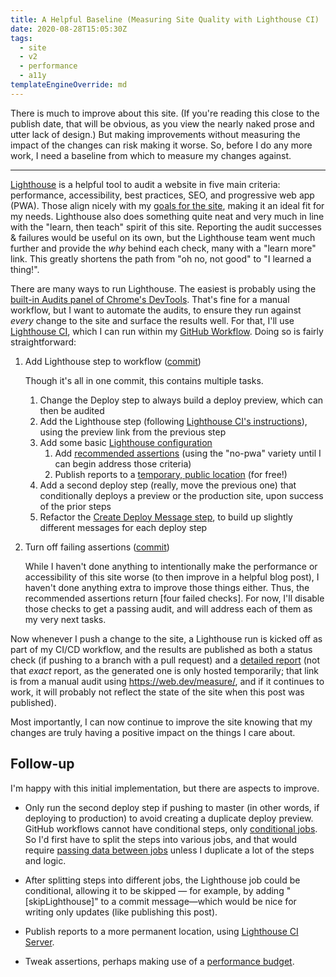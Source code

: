 ```yaml
---
title: A Helpful Baseline (Measuring Site Quality with Lighthouse CI)
date: 2020-08-28T15:05:30Z
tags:
  - site
  - v2
  - performance
  - a11y
templateEngineOverride: md
---
```



There is much to improve about this site. (If you're reading this close to the publish date, that will be obvious, as you view the nearly naked prose and utter lack of design.) But making improvements without measuring the impact of the changes can risk making it worse. So, before I do any more work, I need a baseline from which to measure my changes against.

-----

[Lighthouse] is a helpful tool to audit a website in five main criteria: performance, accessibility, best practices, SEO, and progressive web app (PWA). Those align nicely with my [goals for the site], making it an ideal fit for my needs. Lighthouse also does something quite neat and very much in line with the "learn, then teach" spirit of this site. Reporting the audit successes & failures would be useful on its own, but the Lighthouse team went much further and provide the _why_ behind each check, many with a "learn more" link. This greatly shortens the path from "oh no, not good" to "I learned a thing!".

There are many ways to run Lighthouse. The easiest is probably using the [built-in Audits panel of Chrome's DevTools]. That's fine for a manual workflow, but I want to automate the audits, to ensure they run against _every_ change to the site and surface the results well. For that, I'll use [Lighthouse CI], which I can run within my [GitHub Workflow]. Doing so is fairly straightforward:

1. Add Lighthouse step to workflow ([commit][c1])

   Though it's all in one commit, this contains multiple tasks.
   
   1. Change the Deploy step to always build a deploy preview, which can then be audited
   1. Add the Lighthouse step (following [Lighthouse CI's instructions]), using the preview link from the previous step
   1. Add some basic [Lighthouse configuration]
      1. Add [recommended assertions] (using the "no-pwa" variety until I can begin address those criteria)
      1. Publish reports to a [temporary, public location] (for free!)
   1. Add a second deploy step (really, move the previous one) that conditionally deploys a preview or the production site, upon success of the prior steps
   1. Refactor the [Create Deploy Message step], to build up slightly different messages for each deploy step

1. Turn off failing assertions ([commit][c2])

   While I haven't done anything to intentionally make the performance or accessibility of this site worse (to then improve in a helpful blog post), I haven't done anything extra to improve those things either. Thus, the recommended assertions return [four failed checks]. For now, I'll disable those checks to get a passing audit, and will address each of them as my very next tasks.

Now whenever I push a change to the site, a Lighthouse run is kicked off as part of my CI/CD workflow, and the results are published as both a status check (if pushing to a branch with a pull request) and a [detailed report] (not that _exact_ report, as the generated one is only hosted temporarily; that link is from a manual audit using https://web.dev/measure/, and if it continues to work, it will probably not reflect the state of the site when this post was published).

Most importantly, I can now continue to improve the site knowing that my changes are truly having a positive impact on the things I care about.


## Follow-up

I'm happy with this initial implementation, but there are aspects to improve.

- Only run the second deploy step if pushing to master (in other words, if deploying to production) to avoid creating a duplicate deploy preview. GitHub workflows cannot have conditional steps, only [conditional jobs]. So I'd first have to split the steps into various jobs, and that would require [passing data between jobs] unless I duplicate a lot of the steps and logic.

- After splitting steps into different jobs, the Lighthouse job could be conditional, allowing it to be skipped — for example, by adding "[skipLighthouse]" to a commit message—which would be nice for writing only updates (like publishing this post).

- Publish reports to a more permanent location, using [Lighthouse CI Server].

- Tweak assertions, perhaps making use of a [performance budget].


[Lighthouse]: https://developers.google.com/web/tools/lighthouse/
[goals for the site]: /writing/v2-goals/
[built-in Audits panel of Chrome's DevTools]: https://developers.google.com/web/tools/lighthouse/#devtools
[Lighthouse CI]: https://github.com/GoogleChrome/lighthouse-ci/
[GitHub Workflow]: /writing/building-and-deploying-with-github-actions/
[Lighthouse CI's instructions]: https://github.com/GoogleChrome/lighthouse-ci/blob/master/docs/getting-started.md#configure-your-ci-provider
[Lighthouse configuration]: https://github.com/GoogleChrome/lighthouse-ci/blob/master/docs/configuration.md
[recommended assertions]: https://github.com/GoogleChrome/lighthouse-ci/blob/master/docs/configuration.md#preset
[temporary, public location]: https://github.com/GoogleChrome/lighthouse-ci/blob/master/docs/configuration.md#target
[Create Deploy Message step]: /writing/helpful-deploy-messages/
[four failed checks on the first run]: https://github.com/kylegach/kylegach.com/runs/1043259587
[detailed report]: https://lighthouse-dot-webdotdevsite.appspot.com//lh/html?url=https%3A%2F%2Fkylegach.com
[conditional jobs]: https://docs.github.com/en/actions/reference/workflow-syntax-for-github-actions#jobsjob_idif
[passing data between jobs]: https://docs.github.com/en/actions/configuring-and-managing-workflows/persisting-workflow-data-using-artifacts#passing-data-between-jobs-in-a-workflow
[Lighthouse CI server]: https://github.com/GoogleChrome/lighthouse-ci/blob/master/docs/server.md
[performance budget]: https://github.com/GoogleChrome/budget.json

[c1]: https://github.com/kylegach/kylegach.com/pull/20/commits/dcf8600432b865fd17789a2b0f0e72e68380a16b
[c2]: https://github.com/kylegach/kylegach.com/pull/20/commits/60565e123716ac4158d464a16d606c7ab0daca06
